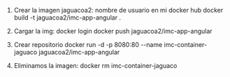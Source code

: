 1. Crear la imagen
jaguacoa2: nombre de usuario en mi docker hub
docker build -t jaguacoa2/imc-app-angular .

2. Cargar la img:
docker login
docker push jaguacoa2/imc-app-angular

3. Crear repositorio
docker run -d -p 8080:80 --name imc-container-jaguaco jaguacoa2/imc-app-angular

4. Eliminamos la imagen:
docker rm imc-container-jaguaco


